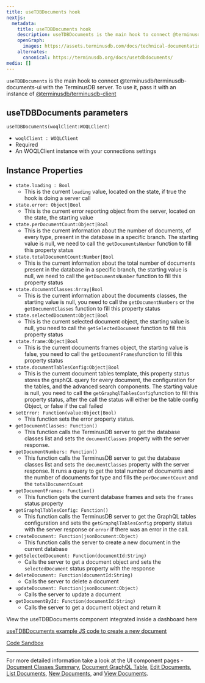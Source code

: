 ```yaml
---
title: useTDBDocuments hook
nextjs:
  metadata:
    title: useTDBDocuments hook
    description: useTDBDocuments is the main hook to connect @terminusdb/terminusdb-documents-ui with the TerminusDB server
    openGraph:
      images: https://assets.terminusdb.com/docs/technical-documentation-terminuscms-og.png
    alternates:
      canonical: https://terminusdb.org/docs/usetdbdocuments/
media: []
---
```


`useTDBDocuments` is the main hook to connect @terminusdb/terminusdb-documents-ui with the TerminusDB server. To use it, pass it with an instance of [@terminusdb/terminusdb-client](https://github.com/terminusdb/terminusdb-client-js)

## useTDBDocuments parameters

`useTDBDocuments(woqlClient:WOQLClient)`

*   `woqlClient : WOQLClient`
*   Required
*   An WOQLClient instance with your connections settings

## Instance Properties

*   `state.loading : Bool`
    *   This is the current `loading` value, located on the state, if true the hook is doing a server call
*   `state.error: Object|Bool`
    *   This is the current error reporting object from the server, located on the state, the starting value
*   `state.perDocumentCount:Object|Bool`
    *   This is the current information about the number of documents, of every type, present in the database in a specific branch. The starting value is null, we need to call the `getDocumentsNumber` function to fill this property status
*   `state.totalDocumentCount:Number|Bool`
    *   This is the current information about the total number of documents present in the database in a specific branch, the starting value is null, we need to call the `getDocumentsNumber` function to fill this property status
*   `state.documentClasses:Array|Bool`
    *   This is the current information about the documents classes, the starting value is null, you need to call the `getDocumentNumbers` or the `getDocumentClasses` function to fill this property status
*   `state.selectedDocument:Object|Bool`
    *   This is the current selected document object, the starting value is null, you need to call the `getSelectedDocument` function to fill this property status
*   `state.frame:Object|Bool`
    *   This is the current documents frames object, the starting value is false, you need to call the `getDocumentFrames`function to fill this property status
*   `state.documentTablesConfig:Object|Bool`
    *   This is the current document tables template, this property status stores the graphQL query for every document, the configuration for the tables, and the advanced search components. The starting value is null, you need to call the `getGraphqlTablesConfig`function to fill this property status, after the call the status will either be the table config Object, or false if the call failed
*   `setError: Function(value:Object|Bool)`
    *   This function sets the error property status.
*   `getDocumentClasses: Function()`
    *   This function calls the TerminusDB server to get the database classes list and sets the `documentClasses` property with the server response.
*   `getDocumentNumbers: Function()`
    *   This function calls the TerminusDB server to get the database classes list and sets the `documentClasses` property with the server response. It runs a query to get the total number of documents and the number of documents for type and fills the `perDocumentCount` and the `totalDocumentCount`
*   `getDocumentFrames: Function()`
    *   This function gets the current database frames and sets the `frames` status property
*   `getGraphqlTablesConfig: Function()`
    *   This function calls the TerminusDB server to get the GraphQL tables configuration and sets the `getGraphqlTablesConfig` property status with the server response or `error` if there was an error in the call.
*   `createDocument: Function(jsonDocument:Object)`
    *   This function calls the server to create a new document in the current database
*   `getSelectedDocument: Function(documentId:String)`  
    *   Calls the server to get a document object and sets the `selectedDocument` status property with the response
*   `deleteDocument: Function(documentId:String)`
    *   Calls the server to delete a document
*   `updateDocument: Function(jsonDocument:Object)`
    *   Calls the server to update a document
*   `getDocumentById: Function(documentId:String)`
    *   Calls the server to get a document object and return it

View the useTDBDocuments component integrated inside a dashboard here

[useTDBDocuments example JS code to create a new document](https://github.com/terminusdb/dashboard-examples-sandbox/blob/main/terminusdb-documents-ui-template-example/dashboard-demo/src/pages/DocumentNew.js)

[Code Sandbox](https://codesandbox.io/s/github/terminusdb/dashboard-examples-sandbox/tree/main/terminusdb-documents-ui-template-example/dashboard-demo)

* * *

For more detailed information take a look at the UI component pages - [Document Classes Summary](/docs/documentclassessummary/), [Document GraphQL Table](/docs/documentsgraphqltable/), [Edit Documents](/docs/edit-document-component/), [List Documents](/docs/list-documents-component/), [New Documents](/docs/newdocumentcomponent/), and [View Documents](/docs/viewdocumentcomponent/).